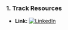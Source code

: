 
### 1. **Track Resources**
- **Link:** [![LinkedIn](https://upload.wikimedia.org/wikipedia/commons/c/ca/LinkedIn_logo_initials.png)](https://www.linkedin.com/posts/omar-abdelbaki-7a07b7279_dataabranalysis-powerbi-excel-activity-7232904293178048512-9vwu?utm_source=share&utm_medium=member_desktop)
